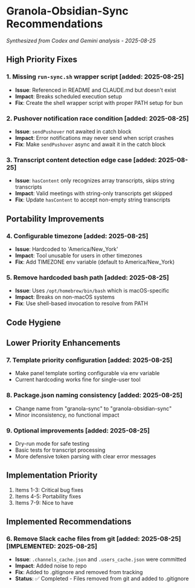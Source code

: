 # Granola-Obsidian-Sync Recommendations
*Synthesized from Codex and Gemini analysis - 2025-08-25*

## High Priority Fixes

### 1. Missing `run-sync.sh` wrapper script [added: 2025-08-25]
- **Issue**: Referenced in README and CLAUDE.md but doesn't exist
- **Impact**: Breaks scheduled execution setup
- **Fix**: Create the shell wrapper script with proper PATH setup for bun

### 2. Pushover notification race condition [added: 2025-08-25]
- **Issue**: `sendPushover` not awaited in catch block
- **Impact**: Error notifications may never send when script crashes
- **Fix**: Make `sendPushover` async and await it in the catch block

### 3. Transcript content detection edge case [added: 2025-08-25]
- **Issue**: `hasContent` only recognizes array transcripts, skips string transcripts
- **Impact**: Valid meetings with string-only transcripts get skipped
- **Fix**: Update `hasContent` to accept non-empty string transcripts

## Portability Improvements

### 4. Configurable timezone [added: 2025-08-25]
- **Issue**: Hardcoded to 'America/New_York'
- **Impact**: Tool unusable for users in other timezones
- **Fix**: Add TIMEZONE env variable (default to America/New_York)

### 5. Remove hardcoded bash path [added: 2025-08-25]
- **Issue**: Uses `/opt/homebrew/bin/bash` which is macOS-specific
- **Impact**: Breaks on non-macOS systems
- **Fix**: Use shell-based invocation to resolve from PATH

## Code Hygiene

## Lower Priority Enhancements

### 7. Template priority configuration [added: 2025-08-25]
- Make panel template sorting configurable via env variable
- Current hardcoding works fine for single-user tool

### 8. Package.json naming consistency [added: 2025-08-25]
- Change name from "granola-sync" to "granola-obsidian-sync"
- Minor inconsistency, no functional impact

### 9. Optional improvements [added: 2025-08-25]
- Dry-run mode for safe testing
- Basic tests for transcript processing
- More defensive token parsing with clear error messages

## Implementation Priority
1. Items 1-3: Critical bug fixes
2. Items 4-5: Portability fixes  
3. Items 7-9: Nice to have

## Implemented Recommendations

### 6. Remove Slack cache files from git [added: 2025-08-25] [IMPLEMENTED: 2025-08-25]
- **Issue**: `.channels_cache.json` and `.users_cache.json` were committed
- **Impact**: Added noise to repo
- **Fix**: Added to .gitignore and removed from tracking
- **Status**: ✅ Completed - Files removed from git and added to .gitignore